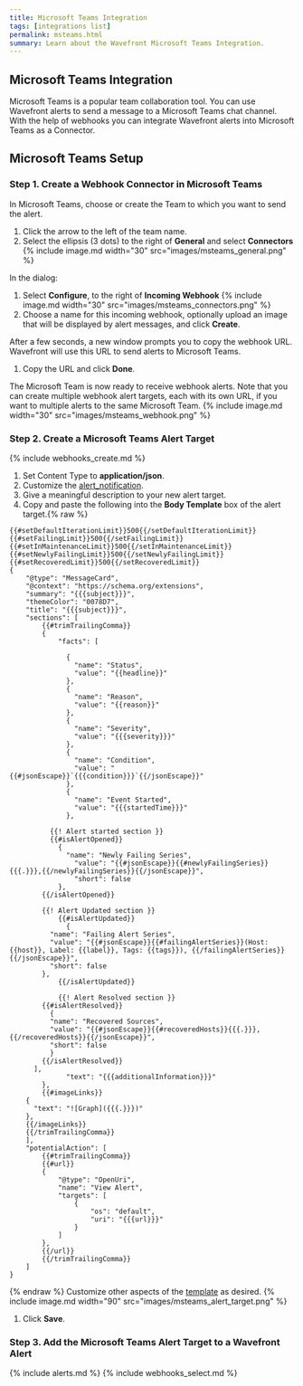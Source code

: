 ```yaml
---
title: Microsoft Teams Integration
tags: [integrations list]
permalink: msteams.html
summary: Learn about the Wavefront Microsoft Teams Integration.
---
```

## Microsoft Teams Integration

Microsoft Teams is a popular team collaboration tool. 
You can use Wavefront alerts to send a message to a Microsoft Teams chat channel. With the help of webhooks you can integrate Wavefront alerts into Microsoft Teams as a Connector.

## Microsoft Teams Setup


### Step 1. Create a Webhook Connector in Microsoft Teams
In Microsoft Teams, choose or create the Team to which you want to send the alert.
  1. Click the arrow to the left of the team name.
  1. Select the ellipsis (3 dots) to the right of **General** and select **Connectors**
{% include image.md width="30" src="images/msteams_general.png" %}

In the dialog:
  1. Select **Configure**, to the right of  **Incoming Webhook**
{% include image.md width="30" src="images/msteams_connectors.png" %}
  1. Choose a name for this incoming webhook, optionally upload an image that will be displayed by alert messages, and click **Create**.

After a few seconds, a new window prompts you to copy the webhook URL. Wavefront will use this URL to send alerts to Microsoft Teams.

  1. Copy the URL and click **Done**.

The Microsoft Team is now ready to receive webhook alerts. Note that you can create multiple webhook alert targets, each with its own URL, if you want to multiple alerts to the same Microsoft Team.
{% include image.md width="30" src="images/msteams_webhook.png" %}
### Step 2. Create a Microsoft Teams Alert Target
{% include webhooks_create.md %}
1. Set Content Type to **application/json**.
1. Customize the [alert_notification](https://docs.wavefront.com/alert_target_customizing.html).
1. Give a meaningful description to your new alert target.
1. Copy and paste the following into the **Body Template** box of the alert target.{% raw %}
```
{{#setDefaultIterationLimit}}500{{/setDefaultIterationLimit}}
{{#setFailingLimit}}500{{/setFailingLimit}}
{{#setInMaintenanceLimit}}500{{/setInMaintenanceLimit}}
{{#setNewlyFailingLimit}}500{{/setNewlyFailingLimit}}
{{#setRecoveredLimit}}500{{/setRecoveredLimit}}
{
	"@type": "MessageCard",
	"@context": "https://schema.org/extensions",
	"summary": "{{{subject}}}",
	"themeColor": "0078D7",
	"title": "{{{subject}}}",
	"sections": [
		{{#trimTrailingComma}}
		{
			"facts": [

			  {
			    "name": "Status",
			    "value": "{{headline}}"
			  },
			  {
			    "name": "Reason",
			    "value": "{{reason}}"
			  },
			  {
			    "name": "Severity",
			    "value": "{{{severity}}}"
			  },
			  {
			    "name": "Condition",
			    "value": "{{#jsonEscape}}`{{{condition}}}`{{/jsonEscape}}"
			  },
			  {
			    "name": "Event Started",
			    "value": "{{{startedTime}}}"
			  },

	      {{! Alert started section }}
	      {{#isAlertOpened}}
	        {
        	  "name": "Newly Failing Series",
		        "value": "{{#jsonEscape}}{{#newlyFailingSeries}}{{{.}}},{{/newlyFailingSeries}}{{/jsonEscape}}",
		        "short": false
	        },
        {{/isAlertOpened}}

        {{! Alert Updated section }}
		    {{#isAlertUpdated}}
		      {
          "name": "Failing Alert Series",
          "value": "{{#jsonEscape}}{{#failingAlertSeries}}(Host: {{host}}, Label: {{label}}, Tags: {{tags}}), {{/failingAlertSeries}}{{/jsonEscape}}",
          "short": false
        },
		    {{/isAlertUpdated}}

		    {{! Alert Resolved section }}
        {{#isAlertResolved}}
          {
          "name": "Recovered Sources",
          "value": "{{#jsonEscape}}{{#recoveredHosts}}{{{.}}},{{/recoveredHosts}}{{/jsonEscape}}",
          "short": false
          }
        {{/isAlertResolved}}
      ],
			  "text": "{{{additionalInformation}}}"
		},
		{{#imageLinks}}
    {
      "text": "![Graph]({{{.}}})"
    },
    {{/imageLinks}}
    {{/trimTrailingComma}}
	],
	"potentialAction": [
		{{#trimTrailingComma}}
		{{#url}}
		{
			"@type": "OpenUri",
			"name": "View Alert",
			"targets": [
                {
                    "os": "default",
                    "uri": "{{{url}}}"
                }
            ]
		},
		{{/url}}
		{{/trimTrailingComma}}
	]
}
```
{% endraw %}
Customize other aspects of the [template](https://docs.wavefront.com/alert_target_customizing.html) as desired.
{% include image.md width="90" src="images/msteams_alert_target.png" %}
1. Click **Save**.

### Step 3. Add the Microsoft Teams Alert Target to a Wavefront Alert

{% include alerts.md %}
{% include webhooks_select.md %}
